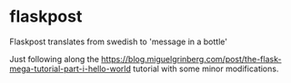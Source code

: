 # flaskpost
Flaskpost translates from swedish to 'message in a bottle' 

Just following along the https://blog.miguelgrinberg.com/post/the-flask-mega-tutorial-part-i-hello-world tutorial with some minor modifications.
